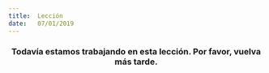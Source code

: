 ```yaml
---
title:  Lección
date:   07/01/2019
---
```


### <center>Todavía estamos trabajando en esta lección. Por favor, vuelva más tarde.</center>
